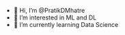 - 👋 Hi, I’m @PratikDMhatre
- 👀 I’m interested in ML and DL 
- 🌱 I’m currently learning Data Science



<!---
PratikDMhatre/PratikDMhatre is a ✨ special ✨ repository because its `README.md` (this file) appears on your GitHub profile.
You can click the Preview link to take a look at your changes.
--->
